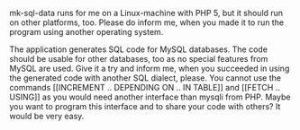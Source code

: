 mk-sql-data runs for me on a Linux-machine with PHP 5, but it should run on other platforms, too. Please do inform me, when you made it to run the program using another operating system.

The application generates SQL code for MySQL databases. The code should be usable for other databases, too as no  special features from MySQL are used. Give it a try and inform me, when you succeeded in using the generated code with another SQL dialect, please. You cannot use the commands [[INCREMENT .. DEPENDING ON .. IN TABLE]] and [[FETCH .. USING]] as you would need another interface than mysqli from PHP. Maybe you want to program this interface and to share your code with others? It would be very easy.